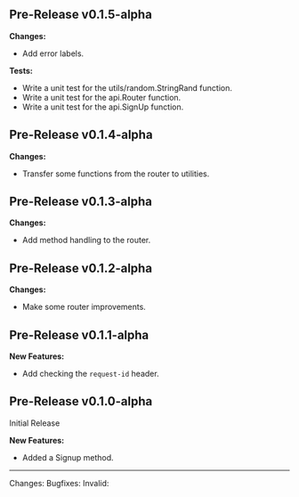 ## Pre-Release v0.1.5-alpha

**Changes:**
- Add error labels.

**Tests:**
- Write a unit test for the utils/random.StringRand function.
- Write a unit test for the api.Router function.
- Write a unit test for the api.SignUp function.

## Pre-Release v0.1.4-alpha

**Changes:**
- Transfer some functions from the router to utilities.

## Pre-Release v0.1.3-alpha

**Changes:**
- Add method handling to the router.

## Pre-Release v0.1.2-alpha

**Changes:**
- Make some router improvements.

## Pre-Release v0.1.1-alpha

**New Features:**
- Add checking the `request-id` header.

## Pre-Release v0.1.0-alpha

Initial Release

**New Features:**
- Added a Signup method.

---
Changes:
Bugfixes:
Invalid: